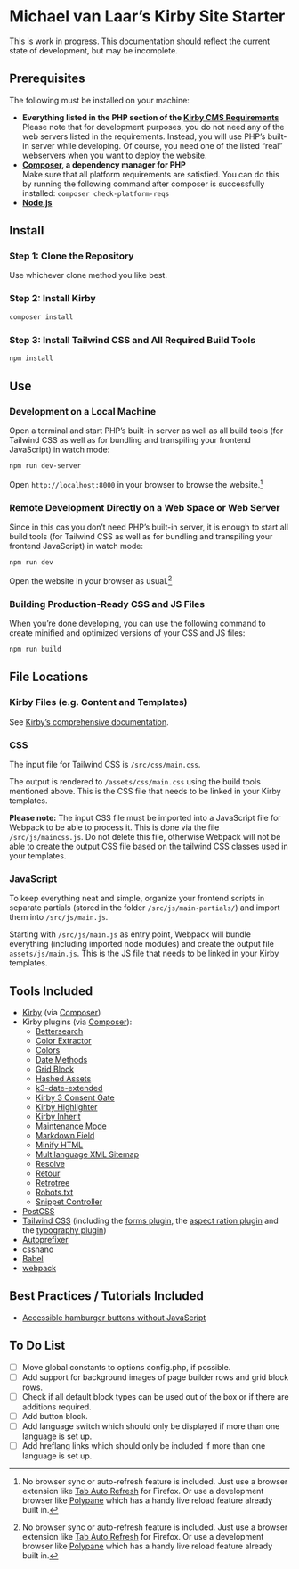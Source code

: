 # Michael van Laar’s Kirby Site Starter

This is work in progress. This documentation should reflect the current state of development, but may be incomplete.

## Prerequisites

The following must be installed on your machine:

- **Everything listed in the PHP section of the [Kirby CMS Requirements](https://getkirby.com/docs/guide/quickstart#requirements)**  
  Please note that for development purposes, you do not need any of the web servers listed in the requirements. Instead, you will use PHP’s built-in server while developing. Of course, you need one of the listed “real” webservers when you want to deploy the website.
- **[Composer](https://getcomposer.org/), a dependency manager for PHP**  
  Make sure that all platform requirements are satisfied. You can do this by running the following command after composer is successfully installed: `composer check-platform-reqs`
- **[Node.js](https://nodejs.org/)**

## Install

### Step 1: Clone the Repository

Use whichever clone method you like best.

### Step 2: Install Kirby

```bash
composer install
```

### Step 3: Install Tailwind CSS and All Required Build Tools

```bash
npm install
```

## Use

### Development on a Local Machine

Open a terminal and start PHP’s built-in server as well as all build tools (for Tailwind CSS as well as for bundling and transpiling your frontend JavaScript) in watch mode:

```bash
npm run dev-server
```

Open `http://localhost:8000` in your browser to browse the website.[^1]

### Remote Development Directly on a Web Space or Web Server

Since in this cas you don’t need PHP’s built-in server, it is enough to start all build tools (for Tailwind CSS as well as for bundling and transpiling your frontend JavaScript) in watch mode:

```bash
npm run dev
```

Open the website in your browser as usual.[^1]

### Building Production-Ready CSS and JS Files

When you’re done developing, you can use the following command to create minified and optimized versions of your CSS and JS files:

```bash
npm run build
```

## File Locations

### Kirby Files (e.g. Content and Templates)

See [Kirby’s comprehensive documentation](https://getkirby.com/docs/guide).

### CSS

The input file for Tailwind CSS is `/src/css/main.css`.

The output is rendered to `/assets/css/main.css` using the build tools mentioned above. This is the CSS file that needs to be linked in your Kirby templates.

**Please note:** The input CSS file must be imported into a JavaScript file for Webpack to be able to process it. This is done via the file `/src/js/maincss.js`. Do not delete this file, otherwise Webpack will not be able to create the output CSS file based on the tailwind CSS classes used in your templates.

### JavaScript

To keep everything neat and simple, organize your frontend scripts in separate partials (stored in the folder `/src/js/main-partials/`) and import them into `/src/js/main.js`.

Starting with `/src/js/main.js` as entry point, Webpack will bundle everything (including imported node modules) and create the output file `assets/js/main.js`. This is the JS file that needs to be linked in your Kirby templates.

## Tools Included

- [Kirby](https://getkirby.com/) (via [Composer](https://getcomposer.org/))
- Kirby plugins (via [Composer](https://getcomposer.org/)):
  - [Bettersearch](https://github.com/bvdputte/kirby-bettersearch)
  - [Color Extractor](https://github.com/sylvainjule/kirby-colorextractor)
  - [Colors](https://github.com/hananils/kirby-colors)
  - [Date Methods](https://github.com/hananils/kirby-date-methods)
  - [Grid Block](https://github.com/youngcut/kirby-grid-block)
  - [Hashed Assets](https://github.com/johannschopplich/kirby-hashed-assets)
  - [k3-date-extended](https://github.com/Adspectus/k3-date-extended)
  - [Kirby 3 Consent Gate](https://github.com/fendinger/kirby3-consent-gate)
  - [Kirby Highlighter](https://github.com/johannschopplich/kirby-highlighter)
  - [Kirby Inherit](https://github.com/youngcut/kirby-inherit)
  - [Maintenance Mode](https://github.com/moritzebeling/kirby-maintenance)
  - [Markdown Field](https://github.com/fabianmichael/kirby-markdown-field)
  - [Minify HTML](https://github.com/afbora/kirby-minify-html)
  - [Multilanguage XML Sitemap](https://github.com/isaactopo/xmlsitemap)
  - [Resolve](https://github.com/lukaskleinschmidt/kirby-resolve)
  - [Retour](https://github.com/distantnative/retour-for-kirby)
  - [Retrotree](https://bitbucket.org/vitamin2/retrotree/src/master/)
  - [Robots.txt](https://github.com/bnomei/kirby3-robots-txt)
  - [Snippet Controller](https://github.com/lukaskleinschmidt/kirby-snippet-controller)
- [PostCSS](https://postcss.org/)
- [Tailwind CSS](https://tailwindcss.com/) (including the [forms plugin](https://tailwindcss.com/docs/plugins#forms), the [aspect ration plugin](https://tailwindcss.com/docs/plugins#aspect-ratio) and the [typography plugin](https://tailwindcss.com/docs/plugins#typography))
- [Autoprefixer](https://github.com/postcss/autoprefixer)
- [cssnano](https://cssnano.co/)
- [Babel](https://babeljs.io/)
- [webpack](https://webpack.js.org/)

## Best Practices / Tutorials Included

- [Accessible hamburger buttons without JavaScript](https://www.pausly.app/blog/accessible-hamburger-buttons-without-javascript)

## To Do List

- [ ] Move global constants to options config.php, if possible.
- [ ] Add support for background images of page builder rows and grid block rows.
- [ ] Check if all default block types can be used out of the box or if there are additions required.
- [ ] Add button block.
- [ ] Add language switch which should only be displayed if more than one language is set up.
- [ ] Add hreflang links which should only be included if more than one language is set up.

[^1]: No browser sync or auto-refresh feature is included. Just use a browser extension like [Tab Auto Refresh](https://addons.mozilla.org/de/firefox/addon/tab-auto-refresh/) for Firefox. Or use a development browser like [Polypane](https://polypane.app/) which has a handy live reload feature already built in.
